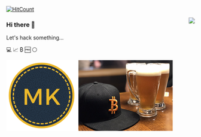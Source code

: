 [![HitCount](http://hits.dwyl.com/Marfusios/Marfusios/marfusios.svg)](http://hits.dwyl.com/Marfusios/Marfusios/marfusios)

<a href="#">
<img align="right" src="https://github-readme-stats.vercel.app/api?username=marfusios&count_private=true&show_icons=true&theme=great-gatsby">
</a>

### Hi there 👋

Let's hack something...

:computer: :chart_with_upwards_trend: ₿ :free: :white_circle: 

![mk logo](https://github.com/Marfusios/marfusios/blob/master/logo_maze_circle_189.png)
![bitcoin beer](https://github.com/Marfusios/marfusios/raw/master/btc_beer2.png)

<!--
<details>
  <summary> </summary>
  
  [![HitCount](http://hits.dwyl.com/marfusios/marfusios.svg)](http://hits.dwyl.com/marfusios/marfusios) 
</details>


**Marfusios/marfusios** is a ✨ _special_ ✨ repository because its `README.md` (this file) appears on your GitHub profile.

Here are some ideas to get you started:

- 🔭 I’m currently working on ...
- 🌱 I’m currently learning ...
- 👯 I’m looking to collaborate on ...
- 🤔 I’m looking for help with ...
- 💬 Ask me about ...
- 📫 How to reach me: ...
- 😄 Pronouns: ...
- ⚡ Fun fact: ...
-->
